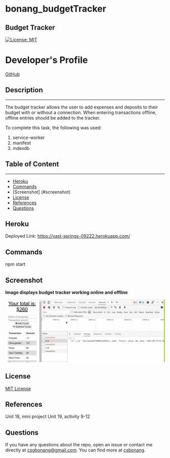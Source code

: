 # bonang_budgetTracker

## Budget Tracker 
[![License: MIT](https://img.shields.io/badge/License-MIT-yellow.svg)](https://opensource.org/licenses/MIT)

# Developer's Profile
[GitHub](https://github.com/csbonang)
 
## Description 
-------------------
The budget tracker allows the user to add expenses and deposits to their budget with or without a connection. When entering transactions offline, offline entries should be added to the tracker. 

To complete this task, the following was used: 
1. service-worker
2. manifest
3. indexdb
## Table of Content
-------------------
* [Heroku](#heroku)
* [Commands](#commands)
* [Screenshot] (#screenshot)
* [License](#license)
* [References](#references)
* [Questions](#questions)

## Heroku
Deployed Link: https://vast-springs-09222.herokuapp.com/ <br>


## Commands
npm start

## Screenshot
<b>Image displays budget tracker working online and offline</b><br> 

![Screenshot](image.PNG)

## License 
[MIT License](https://opensource.org/licenses/MIT)


## References
Unit 18, mini project
Unit 19, activity 9-12

## Questions 
If you have any questions about the repo, open an issue or contact me directly
at csgbonang@gmail.com. You can find more at [csbonang](https://github.com/csbonang). 
        